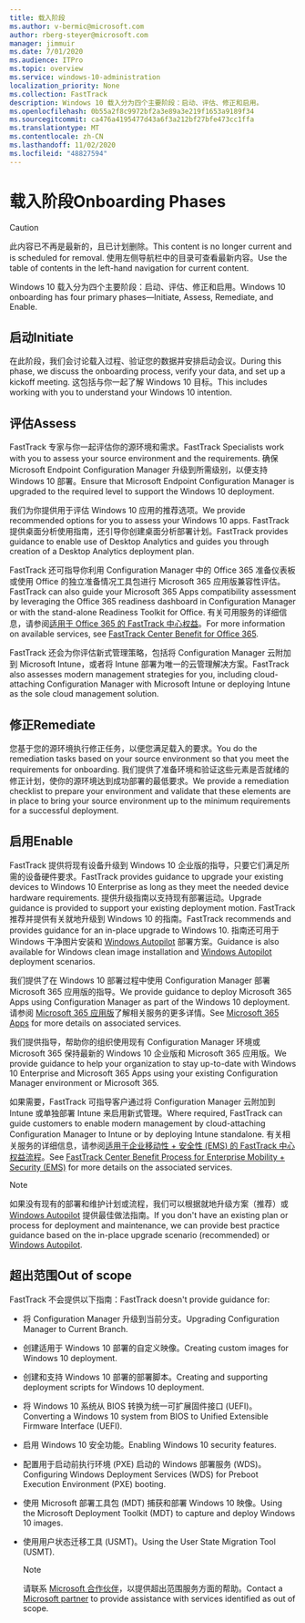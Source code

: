 ```yaml
---
title: 载入阶段
ms.author: v-bermic@microsoft.com
author: rberg-steyer@microsoft.com
manager: jimmuir
ms.date: 7/01/2020
ms.audience: ITPro
ms.topic: overview
ms.service: windows-10-administration
localization_priority: None
ms.collection: FastTrack
description: Windows 10 载入分为四个主要阶段：启动、评估、修正和启用。
ms.openlocfilehash: 0b55a2f8c9972bf2a3e89a3e219f1653a9189f34
ms.sourcegitcommit: ca476a4195477d43a6f3a212bf27bfe473cc1ffa
ms.translationtype: MT
ms.contentlocale: zh-CN
ms.lasthandoff: 11/02/2020
ms.locfileid: "48827594"
---
```

# <a name="onboarding-phases"></a><span data-ttu-id="5ec55-103">载入阶段</span><span class="sxs-lookup"><span data-stu-id="5ec55-103">Onboarding Phases</span></span>

> [!CAUTION]
> <span data-ttu-id="5ec55-104">此内容已不再是最新的，且已计划删除。</span><span class="sxs-lookup"><span data-stu-id="5ec55-104">This content is no longer current and is scheduled for removal.</span></span> <span data-ttu-id="5ec55-105">使用左侧导航栏中的目录可查看最新内容。</span><span class="sxs-lookup"><span data-stu-id="5ec55-105">Use the table of contents in the left-hand navigation for current content.</span></span>

<span data-ttu-id="5ec55-106">Windows 10 载入分为四个主要阶段：启动、评估、修正和启用。</span><span class="sxs-lookup"><span data-stu-id="5ec55-106">Windows 10 onboarding has four primary phases—Initiate, Assess, Remediate, and Enable.</span></span>

## <a name="initiate"></a><span data-ttu-id="5ec55-107">启动</span><span class="sxs-lookup"><span data-stu-id="5ec55-107">Initiate</span></span>

<span data-ttu-id="5ec55-108">在此阶段，我们会讨论载入过程、验证您的数据并安排启动会议。</span><span class="sxs-lookup"><span data-stu-id="5ec55-108">During this phase, we discuss the onboarding process, verify your data, and set up a kickoff meeting.</span></span> <span data-ttu-id="5ec55-109">这包括与你一起了解 Windows 10 目标。</span><span class="sxs-lookup"><span data-stu-id="5ec55-109">This includes working with you to understand your Windows 10 intention.</span></span>

## <a name="assess"></a><span data-ttu-id="5ec55-110">评估</span><span class="sxs-lookup"><span data-stu-id="5ec55-110">Assess</span></span>

<span data-ttu-id="5ec55-111">FastTrack 专家与你一起评估你的源环境和需求。</span><span class="sxs-lookup"><span data-stu-id="5ec55-111">FastTrack Specialists work with you to assess your source environment and the requirements.</span></span> <span data-ttu-id="5ec55-112">确保 Microsoft Endpoint Configuration Manager 升级到所需级别，以便支持 Windows 10 部署。</span><span class="sxs-lookup"><span data-stu-id="5ec55-112">Ensure that Microsoft Endpoint Configuration Manager is upgraded to the required level to support the Windows 10 deployment.</span></span> 

<span data-ttu-id="5ec55-113">我们为你提供用于评估 Windows 10 应用的推荐选项。</span><span class="sxs-lookup"><span data-stu-id="5ec55-113">We provide recommended options for you to assess your Windows 10 apps.</span></span> <span data-ttu-id="5ec55-114">FastTrack 提供桌面分析使用指南，还引导你创建桌面分析部署计划。</span><span class="sxs-lookup"><span data-stu-id="5ec55-114">FastTrack provides guidance to enable use of Desktop Analytics and guides you through creation of a Desktop Analytics deployment plan.</span></span>

<span data-ttu-id="5ec55-115">FastTrack 还可指导你利用 Configuration Manager 中的 Office 365 准备仪表板或使用 Office 的独立准备情况工具包进行 Microsoft 365 应用版兼容性评估。</span><span class="sxs-lookup"><span data-stu-id="5ec55-115">FastTrack can also guide your Microsoft 365 Apps compatibility assessment by leveraging the Office 365 readiness dashboard in Configuration Manager or with the stand-alone Readiness Toolkit for Office.</span></span> <span data-ttu-id="5ec55-116">有关可用服务的详细信息，请参阅[适用于 Office 365 的 FastTrack 中心权益](O365-fasttrack-benefit-for-office-365.md)。</span><span class="sxs-lookup"><span data-stu-id="5ec55-116">For more information on available services, see [FastTrack Center Benefit for Office 365](O365-fasttrack-benefit-for-office-365.md).</span></span> 

<span data-ttu-id="5ec55-117">FastTrack 还会为你评估新式管理策略，包括将 Configuration Manager 云附加到 Microsoft Intune，或者将 Intune 部署为唯一的云管理解决方案。</span><span class="sxs-lookup"><span data-stu-id="5ec55-117">FastTrack also assesses modern management strategies for you, including cloud-attaching Configuration Manager with Microsoft Intune or deploying Intune as the sole cloud management solution.</span></span>

## <a name="remediate"></a><span data-ttu-id="5ec55-118">修正</span><span class="sxs-lookup"><span data-stu-id="5ec55-118">Remediate</span></span>

<span data-ttu-id="5ec55-119">您基于您的源环境执行修正任务，以便您满足载入的要求。</span><span class="sxs-lookup"><span data-stu-id="5ec55-119">You do the remediation tasks based on your source environment so that you meet the requirements for onboarding.</span></span> <span data-ttu-id="5ec55-120">我们提供了准备环境和验证这些元素是否就绪的修正计划，使你的源环境达到成功部署的最低要求。</span><span class="sxs-lookup"><span data-stu-id="5ec55-120">We provide a remediation checklist to prepare your environment and validate that these elements are in place to bring your source environment up to the minimum requirements for a successful deployment.</span></span> 

## <a name="enable"></a><span data-ttu-id="5ec55-121">启用</span><span class="sxs-lookup"><span data-stu-id="5ec55-121">Enable</span></span>

<span data-ttu-id="5ec55-122">FastTrack 提供将现有设备升级到 Windows 10 企业版的指导，只要它们满足所需的设备硬件要求。</span><span class="sxs-lookup"><span data-stu-id="5ec55-122">FastTrack provides guidance to upgrade your existing devices to Windows 10 Enterprise as long as they meet the needed device hardware requirements.</span></span> <span data-ttu-id="5ec55-123">提供升级指南以支持现有部署运动。</span><span class="sxs-lookup"><span data-stu-id="5ec55-123">Upgrade guidance is provided to support your existing deployment motion.</span></span> <span data-ttu-id="5ec55-124">FastTrack 推荐并提供有关就地升级到 Windows 10 的指南。</span><span class="sxs-lookup"><span data-stu-id="5ec55-124">FastTrack recommends and provides guidance for an in-place upgrade to Windows 10.</span></span> <span data-ttu-id="5ec55-125">指南还可用于 Windows 干净图片安装和 [Windows Autopilot](EMS-onboarding-phases.md#windows-autopilot) 部署方案。</span><span class="sxs-lookup"><span data-stu-id="5ec55-125">Guidance is also available for Windows clean image installation and [Windows Autopilot](EMS-onboarding-phases.md#windows-autopilot) deployment scenarios.</span></span> 

<span data-ttu-id="5ec55-126">我们提供了在 Windows 10 部署过程中使用 Configuration Manager 部署 Microsoft 365 应用版的指导。</span><span class="sxs-lookup"><span data-stu-id="5ec55-126">We provide guidance to deploy Microsoft 365 Apps using Configuration Manager as part of the Windows 10 deployment.</span></span> <span data-ttu-id="5ec55-127">请参阅 [Microsoft 365 应用版](O365-onboarding-and-migration.md#microsoft-365-apps)了解相关服务的更多详情。</span><span class="sxs-lookup"><span data-stu-id="5ec55-127">See [Microsoft 365 Apps](O365-onboarding-and-migration.md#microsoft-365-apps) for more details on associated services.</span></span>

<span data-ttu-id="5ec55-128">我们提供指导，帮助你的组织使用现有 Configuration Manager 环境或 Microsoft 365 保持最新的 Windows 10 企业版和 Microsoft 365 应用版。</span><span class="sxs-lookup"><span data-stu-id="5ec55-128">We provide guidance to help your organization to stay up-to-date with Windows 10 Enterprise and Microsoft 365 Apps using your existing Configuration Manager environment or Microsoft 365.</span></span>

<span data-ttu-id="5ec55-129">如果需要，FastTrack 可指导客户通过将 Configuration Manager 云附加到 Intune 或单独部署 Intune 来启用新式管理。</span><span class="sxs-lookup"><span data-stu-id="5ec55-129">Where required, FastTrack can guide customers to enable modern management by cloud-attaching Configuration Manager to Intune or by deploying Intune standalone.</span></span> <span data-ttu-id="5ec55-130">有关相关服务的详细信息，请参阅[适用于企业移动性 + 安全性 (EMS) 的 FastTrack 中心权益流程](EMS-fasttrack-process.md)。</span><span class="sxs-lookup"><span data-stu-id="5ec55-130">See [FastTrack Center Benefit Process for Enterprise Mobility + Security (EMS)](EMS-fasttrack-process.md) for more details on the associated services.</span></span>

> [!NOTE]
> <span data-ttu-id="5ec55-131">如果没有现有的部署和维护计划或流程，我们可以根据就地升级方案（推荐）或 [Windows Autopilot](EMS-onboarding-phases.md#windows-autopilot) 提供最佳做法指南。</span><span class="sxs-lookup"><span data-stu-id="5ec55-131">If you don't have an existing plan or process for deployment and maintenance, we can provide best practice guidance based on the in-place upgrade scenario (recommended) or [Windows Autopilot](EMS-onboarding-phases.md#windows-autopilot).</span></span>

## <a name="out-of-scope"></a><span data-ttu-id="5ec55-132">超出范围</span><span class="sxs-lookup"><span data-stu-id="5ec55-132">Out of scope</span></span>

<span data-ttu-id="5ec55-133">FastTrack 不会提供以下指南：</span><span class="sxs-lookup"><span data-stu-id="5ec55-133">FastTrack doesn't provide guidance for:</span></span>

- <span data-ttu-id="5ec55-134">将 Configuration Manager 升级到当前分支。</span><span class="sxs-lookup"><span data-stu-id="5ec55-134">Upgrading Configuration Manager to Current Branch.</span></span>
- <span data-ttu-id="5ec55-135">创建适用于 Windows 10 部署的自定义映像。</span><span class="sxs-lookup"><span data-stu-id="5ec55-135">Creating custom images for Windows 10 deployment.</span></span>
- <span data-ttu-id="5ec55-136">创建和支持 Windows 10 部署的部署脚本。</span><span class="sxs-lookup"><span data-stu-id="5ec55-136">Creating and supporting deployment scripts for Windows 10 deployment.</span></span>
- <span data-ttu-id="5ec55-137">将 Windows 10 系统从 BIOS 转换为统一可扩展固件接口 (UEFI)。</span><span class="sxs-lookup"><span data-stu-id="5ec55-137">Converting a Windows 10 system from BIOS to Unified Extensible Firmware Interface (UEFI).</span></span>
- <span data-ttu-id="5ec55-138">启用 Windows 10 安全功能。</span><span class="sxs-lookup"><span data-stu-id="5ec55-138">Enabling Windows 10 security features.</span></span> 
- <span data-ttu-id="5ec55-139">配置用于启动前执行环境 (PXE) 启动的 Windows 部署服务 (WDS)。</span><span class="sxs-lookup"><span data-stu-id="5ec55-139">Configuring Windows Deployment Services (WDS) for Preboot Execution Environment (PXE) booting.</span></span>
- <span data-ttu-id="5ec55-140">使用 Microsoft 部署工具包 (MDT) 捕获和部署 Windows 10 映像。</span><span class="sxs-lookup"><span data-stu-id="5ec55-140">Using the Microsoft Deployment Toolkit (MDT) to capture and deploy Windows 10 images.</span></span>
- <span data-ttu-id="5ec55-141">使用用户状态迁移工具 (USMT)。</span><span class="sxs-lookup"><span data-stu-id="5ec55-141">Using the User State Migration Tool (USMT).</span></span>

  > [!NOTE]
  > <span data-ttu-id="5ec55-142">请联系 [Microsoft 合作伙伴](https://go.microsoft.com/fwlink/?linkid=2080150)，以提供超出范围服务方面的帮助。</span><span class="sxs-lookup"><span data-stu-id="5ec55-142">Contact a [Microsoft partner](https://go.microsoft.com/fwlink/?linkid=2080150) to provide assistance with services identified as out of scope.</span></span>

 